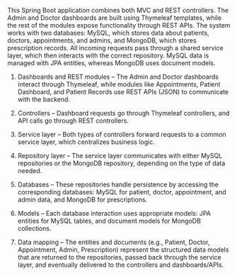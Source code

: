 This Spring Boot application combines both MVC and REST controllers. The Admin and Doctor dashboards are built using Thymeleaf templates, while the rest of the modules expose functionality through REST APIs. The system works with two databases: MySQL, which stores data about patients, doctors, appointments, and admins, and MongoDB, which stores prescription records. All incoming requests pass through a shared service layer, which then interacts with the correct repository. MySQL data is managed with JPA entities, whereas MongoDB uses document models.

1. Dashboards and REST modules – The Admin and Doctor dashboards interact through Thymeleaf, while modules like Appointments, Patient Dashboard, and Patient Records use REST APIs (JSON) to communicate with the backend.

2. Controllers – Dashboard requests go through Thymeleaf controllers, and API calls go through REST controllers.

3. Service layer – Both types of controllers forward requests to a common service layer, which centralizes business logic.

4. Repository layer – The service layer communicates with either MySQL repositories or the MongoDB repository, depending on the type of data needed.

5. Databases – These repositories handle persistence by accessing the corresponding databases: MySQL for patient, doctor, appointment, and admin data, and MongoDB for prescriptions.

6. Models – Each database interaction uses appropriate models: JPA entities for MySQL tables, and document models for MongoDB collections.

7. Data mapping – The entities and documents (e.g., Patient, Doctor, Appointment, Admin, Prescription) represent the structured data models that are returned to the repositories, passed back through the service layer, and eventually delivered to the controllers and dashboards/APIs.
